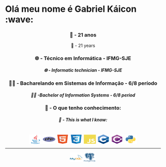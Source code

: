 <h1>Olá meu nome é Gabriel Káicon :wave:</h1>
<div align="center">
	<h3>🗿 - 21 anos</h3>
	<p >🗿 - 21 years</p>
	<h3>🌐 - Técnico em Informática - IFMG-SJE</h3>
	<h5>🌐 - Informatic technician - IFMG-SJE</h5>
	<h3>👨‍💻 - Bacharelando em Sistemas de Informação - 6/8 período</h3>
	<h5>👨‍💻 -Bachelor of Information Systems - 6/8 period</h5>
	<h3>🚀 - O que tenho conhecimento:</h3>
	<h5>🚀 - This is what I know:</h5>	
</div>

<div style="display: inline_block" align="center">
	<br>
  	<img align="center" alt="Java" height="30" width="40" src="https://raw.githubusercontent.com/devicons/devicon/master/icons/java/java-original.svg">
	<img align="center" alt="PHP" height="30" width="40" src="https://raw.githubusercontent.com/devicons/devicon/master/icons/php/php-original.svg">
  	<img align="center" alt="HTML 5" height="30" width="40" src="https://raw.githubusercontent.com/devicons/devicon/master/icons/html5/html5-original.svg">
  	<img align="center" alt="CSS" height="30" width="40" src="https://raw.githubusercontent.com/devicons/devicon/master/icons/css3/css3-original.svg">
	<img align="center" alt="Java Script" height="30" width="40" src="https://raw.githubusercontent.com/devicons/devicon/master/icons/javascript/javascript-plain.svg">
  	<img align="center" alt="C++" height="30" width="40" src="https://raw.githubusercontent.com/devicons/devicon/master/icons/cplusplus/cplusplus-original.svg">
	<img align="center" alt="C#" height="30" width="40" src="https://raw.githubusercontent.com/devicons/devicon/master/icons/csharp/csharp-original.svg">
 	<img align="center" alt="Python" height="30" width="40" src="https://raw.githubusercontent.com/devicons/devicon/master/icons/python/python-original.svg">
	<hr>
	<img align="center" alt="MySQL" height="30" width="40" src="https://raw.githubusercontent.com/devicons/devicon/master/icons/mysql/mysql-original-wordmark.svg">
	<img align="center" alt="PostGreeSQL" height="30" width="40" src="https://raw.githubusercontent.com/devicons/devicon/master/icons/postgresql/postgresql-plain-wordmark.svg">
</div>
